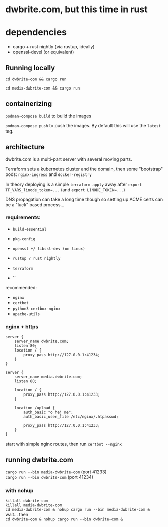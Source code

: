 # dwbrite.com, but this time in rust

# dependencies

- cargo + rust nightly (via rustup, ideally)
- openssl-devel (or equivalent)

## Running locally

`cd dwbrite-com && cargo run`

`cd media-dwbrite-com && cargo run`

## containerizing

`podman-compose build` to build the images

`podman-compose push` to push the images. By default this will use the `latest` tag.

## architecture

dwbrite.com is a multi-part server with several moving parts.

Terraform sets a kubernetes cluster and the domain, 
then some "bootstrap" pods: `nginx-ingress` and `docker-registry`

In theory deploying is a simple `terraform apply` away after `export TF_VARS_linode_token=...` (and `export LINODE_TOKEN=...`)

DNS propagation can take a long time though so setting up ACME certs can be a "luck" based process...


### requirements:
- `build-essential`
- `pkg-config`
- `openssl +/ libssl-dev (on linux)`
- `rustup / rust nightly`

- `terraform`
- ``


recommended: 

- `nginx`
- `certbot`
- `python3-certbox-nginx`
- `apache-utils`

### nginx + https
```
server {
    server_name dwbrite.com;
    listen 80;
    location / {
        proxy_pass http://127.0.0.1:41234;
    }
}

server {
    server_name media.dwbrite.com;
    listen 80;

    location / {
        proxy_pass http://127.0.0.1:41233;
    }
    
    location /upload {
        auth_basic "o hej me";
        auth_basic_user_file /etc/nginx/.htpasswd;
        
        proxy_pass http://127.0.0.1:41233;
    }
}
```

start with simple nginx routes, then run `certbot --nginx`

## running dwbrite.com

`cargo run --bin media-dwbrite-com` (port 41233)  
`cargo run --bin dwbrite-com` (port 41234)

### with nohup

`killall dwbrite-com`  
`killall media-dwbrite-com`  
`cd media-dwbrite-com & nohup cargo run --bin media-dwbrite-com &`  
wait... then  
`cd dwbrite-com & nohup cargo run --bin dwbrite-com &`  
